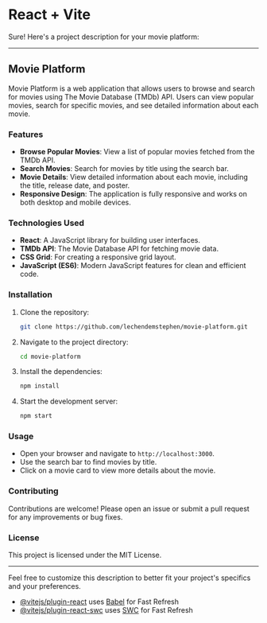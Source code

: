 # React + Vite
Sure! Here's a project description for your movie platform:

---

## Movie Platform

Movie Platform is a web application that allows users to browse and search for movies using The Movie Database (TMDb) API. Users can view popular movies, search for specific movies, and see detailed information about each movie.

### Features

- **Browse Popular Movies**: View a list of popular movies fetched from the TMDb API.
- **Search Movies**: Search for movies by title using the search bar.
- **Movie Details**: View detailed information about each movie, including the title, release date, and poster.
- **Responsive Design**: The application is fully responsive and works on both desktop and mobile devices.

### Technologies Used

- **React**: A JavaScript library for building user interfaces.
- **TMDb API**: The Movie Database API for fetching movie data.
- **CSS Grid**: For creating a responsive grid layout.
- **JavaScript (ES6)**: Modern JavaScript features for clean and efficient code.

### Installation

1. Clone the repository:
   ```bash
   git clone https://github.com/lechendemstephen/movie-platform.git
   ```
2. Navigate to the project directory:
   ```bash
   cd movie-platform
   ```
3. Install the dependencies:
   ```bash
   npm install
   ```
4. Start the development server:
   ```bash
   npm start
   ```

### Usage

- Open your browser and navigate to `http://localhost:3000`.
- Use the search bar to find movies by title.
- Click on a movie card to view more details about the movie.

### Contributing

Contributions are welcome! Please open an issue or submit a pull request for any improvements or bug fixes.

### License

This project is licensed under the MIT License.

---

Feel free to customize this description to better fit your project's specifics and your preferences.

- [@vitejs/plugin-react](https://github.com/vitejs/vite-plugin-react/blob/main/packages/plugin-react/README.md) uses [Babel](https://babeljs.io/) for Fast Refresh
- [@vitejs/plugin-react-swc](https://github.com/vitejs/vite-plugin-react-swc) uses [SWC](https://swc.rs/) for Fast Refresh
